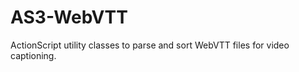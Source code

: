 AS3-WebVTT
==========

ActionScript utility classes to parse and sort WebVTT files for video captioning.
